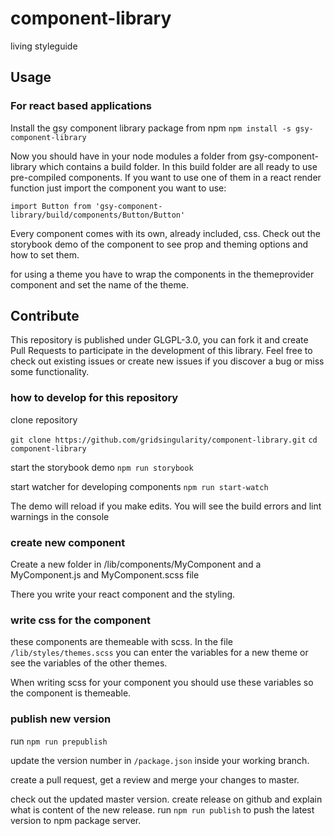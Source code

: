 # component-library
living styleguide

## Usage
### For react based applications
Install the gsy component library package from npm
`npm install -s gsy-component-library`

Now you should have in your node modules a folder from gsy-component-library which contains a build folder. In this build folder are all ready to use pre-compiled components.
If you want to use one of them in a react render function just import the component you want to use:

`import Button from 'gsy-component-library/build/components/Button/Button'`

Every component comes with its own, already included, css. Check out the storybook demo of the component to see prop and theming options and how to set them.

for using a theme you have to wrap the components in the themeprovider component and set the name of the theme.

## Contribute
This repository is published under GLGPL-3.0, you can fork it and create Pull Requests to participate in the development of this library. Feel free to check out existing issues or create new issues if you discover a bug or miss some functionality.


### how to develop for this repository
clone repository

`git clone https://github.com/gridsingularity/component-library.git`
`cd component-library`

start the storybook demo
`npm run storybook`

start watcher for developing components
`npm run start-watch`

The demo will reload if you make edits.
You will see the build errors and lint warnings in the console

### create new component
Create a new folder in /lib/components/MyComponent and a MyComponent.js and MyComponent.scss file

There you write your react component and the styling.

### write css for the component

these components are themeable with scss. In the file `/lib/styles/themes.scss` you can enter the variables for a new theme or see the variables of the other themes.

When writing scss for your component you should use these variables so the component is themeable.

### publish new version

run `npm run prepublish`

update the version number in `/package.json` inside your working branch.

create a pull request, get a review and merge your changes to master.

check out the updated master version.
create release on github and explain what is content of the new release.
run `npm run publish` to push the latest version to npm package server.

